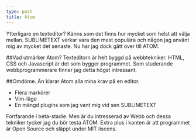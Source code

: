 ```yaml
---
type: post
title: Atom
---
```


Ytterligare en texteditor? Känns som det finns hur mycket som helst att välja mellan.
SUBLIMETEXT verkar vara den mest populära och någon jag använt mig av mycket det senaste.
Nu har jag dock gått över till ATOM.

##Vad utmärker Atom?
Texteditorn är helt byggd på webbtekniker. HTML, CSS och Javascript är det som bygger programmet.
Som studerande webbprogrammerare finner jag detta högst intressant.

##Omdöme.
Än klarar Atom alla mina krav på en editor.
- Flera markörer
- Vim-läge
- En mängd plugins som jag vant mig vid sen SUBLIMETEXT

Fortfarande i beta-stadie. Men är du intresserad av Webb och dessa tekniker tycker jag
du bör testa ATOM. Extra plus i kanten är att programmet är Open Source och släppt under MIT
liscens.
